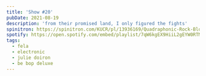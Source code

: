 ```yaml
---
title: 'Show #20'
pubDate: 2021-08-19
description: 'from their promised land, I only figured the fights'
spinitron: https://spinitron.com/KUCR/pl/13936169/Quadraphonic-Rock-Block
spotify: https://open.spotify.com/embed/playlist/7qW6kgEX9HiiL2gEYW0RTM
tags:
  - fela
  - electronic
  - julie doiron
  - be bop deluxe
---
```

